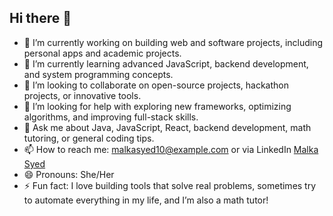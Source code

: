 ## Hi there 👋

<!--
**MalkaSyedd/MalkaSyedd** is a ✨ _special_ ✨ repository because its `README.md` (this file) appears on your GitHub profile.
-->

- 🔭 I’m currently working on building web and software projects, including personal apps and academic projects.
- 🌱 I’m currently learning advanced JavaScript, backend development, and system programming concepts.
- 👯 I’m looking to collaborate on open-source projects, hackathon projects, or innovative tools.
- 🤔 I’m looking for help with exploring new frameworks, optimizing algorithms, and improving full-stack skills.
- 💬 Ask me about Java, JavaScript, React, backend development, math tutoring, or general coding tips.
- 📫 How to reach me: [malkasyed10@example.com](mailto:malkasyed10@gmail.com) or via LinkedIn [Malka Syed](https://www.linkedin.com/in/malkasyed10/)
- 😄 Pronouns: She/Her
- ⚡ Fun fact: I love building tools that solve real problems, sometimes try to automate everything in my life, and I’m also a math tutor!
